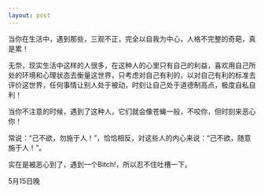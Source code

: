 ```yaml
---
layout: post
---
```

 
当你在生活中，遇到那些，三观不正，完全以自我为中心，人格不完整的奇葩，真是累！  

无奈，现实生活中这样的人很多，在这种人的心里只有自己的利益，喜欢用自己所处的环境和心理状态去衡量这世界，只考虑对自己有利的，以对自己有利的标准去评价这世界，任何事情让别人处于被动，时刻让自己处于道德制高点，极度自私自利！  

当你不注意的时候，遇到了这种人，它们就会像苍蝇一般，不咬你，但时刻来恶心你！  


常说：“己不欲，勿施于人！”，恰恰相反，对这些人的内心来说：“己不欲，随意施于人！”。  

实在是被恶心到了，遇到一个Bitch!，所以忍不住吐槽一下。

5月15日晚
